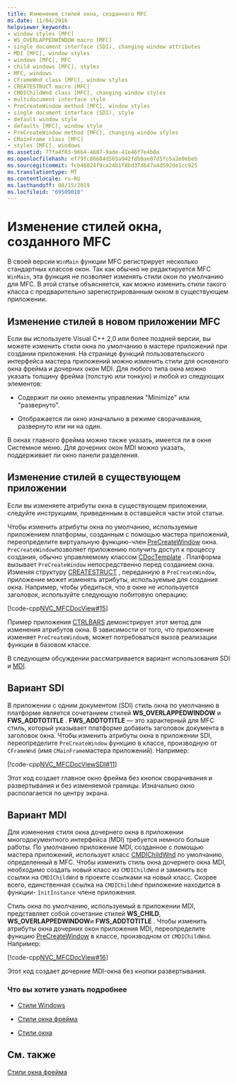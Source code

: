 ```yaml
---
title: Изменение стилей окна, созданного MFC
ms.date: 11/04/2016
helpviewer_keywords:
- window styles [MFC]
- WS_OVERLAPPEDWINDOW macro [MFC]
- single document interface (SDI), changing window attributes
- MDI [MFC], window styles
- windows [MFC], MFC
- child windows [MFC], styles
- MFC, windows
- CFrameWnd class [MFC], window styles
- CREATESTRUCT macro [MFC]
- CMDIChildWnd class [MFC], changing window styles
- multidocument interface style
- PreCreateWindow method [MFC], window styles
- single document interface (SDI), style
- default window style
- defaults [MFC], window style
- PreCreateWindow method [MFC], changing window styles
- CMainFrame class [MFC]
- styles [MFC], windows
ms.assetid: 77fa4f03-96b4-4687-9ade-41e46f7e4b0a
ms.openlocfilehash: ef79fc88604d565a942fdb0ae07d5fc5a2e0ebeb
ms.sourcegitcommit: fcb48824f9ca24b1f8bd37d647a4d592de1cc925
ms.translationtype: MT
ms.contentlocale: ru-RU
ms.lasthandoff: 08/15/2019
ms.locfileid: "69509010"
---
```

# <a name="changing-the-styles-of-a-window-created-by-mfc"></a>Изменение стилей окна, созданного MFC

В своей версии `WinMain` функции MFC регистрирует несколько стандартных классов окон. Так как обычно не редактируется MFC `WinMain`, эта функция не позволяет изменять стили окон по умолчанию для MFC. В этой статье объясняется, как можно изменить стили такого класса с предварительно зарегистрированным окном в существующем приложении.

##  <a name="_core_changing_styles_in_a_new_mfc_application"></a>Изменение стилей в новом приложении MFC

Если вы используете Visual C++ 2,0 или более поздней версии, вы можете изменить стили окна по умолчанию в мастере приложений при создании приложения. На странице функций пользовательского интерфейса мастера приложений можно изменить стили для основного окна фрейма и дочерних окон MDI. Для любого типа окна можно указать толщину фрейма (толстую или тонкую) и любой из следующих элементов:

- Содержит ли окно элементы управления "Minimize" или "развернуто".

- Отображается ли окно изначально в режиме сворачивания, развернуто или ни на один.

В окнах главного фрейма можно также указать, имеется ли в окне Системное меню. Для дочерних окон MDI можно указать, поддерживает ли окно панели разделения.

##  <a name="_core_changing_styles_in_an_existing_application"></a>Изменение стилей в существующем приложении

Если вы изменяете атрибуты окна в существующем приложении, следуйте инструкциям, приведенным в оставшейся части этой статьи.

Чтобы изменить атрибуты окна по умолчанию, используемые приложением платформы, созданным с помощью мастера приложений, переопределите виртуальную функцию-член [PreCreateWindow](../mfc/reference/cwnd-class.md#precreatewindow) окна. `PreCreateWindow`позволяет приложению получить доступ к процессу создания, обычно управляемому классом [CDocTemplate](../mfc/reference/cdoctemplate-class.md) . Платформа вызывает `PreCreateWindow` непосредственно перед созданием окна. Изменяя структуру [CREATESTRUCT](/windows/win32/api/winuser/ns-winuser-createstructw) , переданную в `PreCreateWindow`, приложение может изменять атрибуты, используемые для создания окна. Например, чтобы убедиться, что в окне не используется заголовок, используйте следующую побитовую операцию:

[!code-cpp[NVC_MFCDocView#15](../mfc/codesnippet/cpp/changing-the-styles-of-a-window-created-by-mfc_1.cpp)]

Пример приложения [CTRLBARS](../overview/visual-cpp-samples.md) демонстрирует этот метод для изменения атрибутов окна. В зависимости от того, что приложение изменяет `PreCreateWindow`в, может потребоваться вызов реализации функции в базовом классе.

В следующем обсуждении рассматривается вариант использования SDI и [MDI](#_core_the_mdi_case).

##  <a name="_core_the_sdi_case"></a>Вариант SDI

В приложении с одним документом (SDI) стиль окна по умолчанию в платформе является сочетанием стилей **WS_OVERLAPPEDWINDOW** и **FWS_ADDTOTITLE** . **FWS_ADDTOTITLE** — это характерный для MFC стиль, который указывает платформе добавить заголовок документа в заголовок окна. Чтобы изменить атрибуты окна в приложении SDI, переопределите `PreCreateWindow` функцию в классе, производную от `CFrameWnd` (имя `CMainFrame`мастера приложений). Например:

[!code-cpp[NVC_MFCDocViewSDI#11](../mfc/codesnippet/cpp/changing-the-styles-of-a-window-created-by-mfc_2.cpp)]

Этот код создает главное окно фрейма без кнопок сворачивания и развертывания и без изменяемой границы. Изначально окно располагается по центру экрана.

##  <a name="_core_the_mdi_case"></a>Вариант MDI

Для изменения стиля окна дочернего окна в приложении многодокументного интерфейса (MDI) требуется немного больше работы. По умолчанию приложение MDI, созданное с помощью мастера приложений, использует класс [CMDIChildWnd](../mfc/reference/cmdichildwnd-class.md) по умолчанию, определенный в MFC. Чтобы изменить стиль окна дочернего окна MDI, необходимо создать новый класс из `CMDIChildWnd` и заменить все ссылки на `CMDIChildWnd` в проекте ссылками на новый класс. Скорее всего, единственная ссылка на `CMDIChildWnd` приложение находится в функции- `InitInstance` члене приложения.

Стиль окна по умолчанию, используемый в приложении MDI, представляет собой сочетание стилей **WS_CHILD**, **WS_OVERLAPPEDWINDOW**и **FWS_ADDTOTITLE** . Чтобы изменить атрибуты окна дочерних окон приложения MDI, переопределите функцию [PreCreateWindow](../mfc/reference/cwnd-class.md#precreatewindow) в классе, производном от `CMDIChildWnd`. Например:

[!code-cpp[NVC_MFCDocView#16](../mfc/codesnippet/cpp/changing-the-styles-of-a-window-created-by-mfc_3.cpp)]

Этот код создает дочерние MDI-окна без кнопки развертывания.

### <a name="what-do-you-want-to-know-more-about"></a>Что вы хотите узнать подробнее

- [Стили Windows](../mfc/reference/styles-used-by-mfc.md#window-styles)

- [Стили окна фрейма](../mfc/frame-window-styles-cpp.md)

- [Стили окна](/windows/win32/winmsg/window-styles)

## <a name="see-also"></a>См. также

[Стили окна фрейма](../mfc/frame-window-styles-cpp.md)
